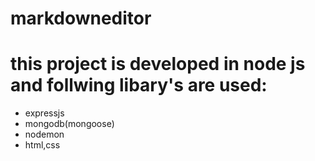# markdowneditor

# this project is developed in node js and follwing libary's are used:

* expressjs
* mongodb(mongoose)
* nodemon
* html,css